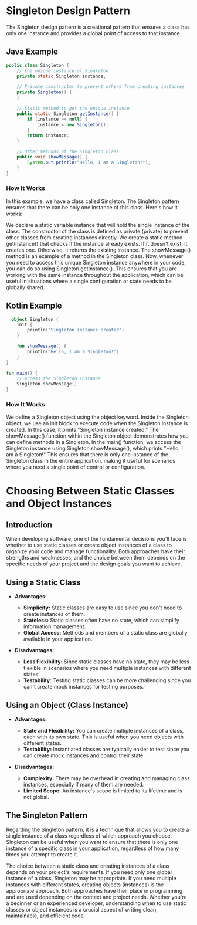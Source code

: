 # Singleton Design Pattern

The Singleton design pattern is a creational pattern that ensures a class has only one instance and provides a global point of access to that instance.

## Java Example

```java
public class Singleton {
    // The unique instance of Singleton
    private static Singleton instance;

    // Private constructor to prevent others from creating instances
    private Singleton() {
    }

    // Static method to get the unique instance
    public static Singleton getInstance() {
        if (instance == null) {
            instance = new Singleton();
        }
        return instance;
    }

    // Other methods of the Singleton class
    public void showMessage() {
        System.out.println("Hello, I am a Singleton!");
    }
}
```

### How It Works

In this example, we have a class called Singleton. The Singleton pattern ensures that there can be only one instance of this class. Here's how it works:

We declare a static variable instance that will hold the single instance of the class.
The constructor of the class is defined as private (private) to prevent other classes from creating instances directly.
We create a static method getInstance() that checks if the instance already exists. If it doesn't exist, it creates one. Otherwise, it returns the existing instance.
The showMessage() method is an example of a method in the Singleton class.
Now, whenever you need to access this unique Singleton instance anywhere in your code, you can do so using Singleton.getInstance(). This ensures that you are working with the same instance throughout the application, which can be useful in situations where a single configuration or state needs to be globally shared.

## Kotlin Example

```kotlin
  object Singleton {
    init {
        println("Singleton instance created")
    }

    fun showMessage() {
        println("Hello, I am a Singleton!")
    }
}

fun main() {
    // Access the Singleton instance
    Singleton.showMessage()
}
```

### How It Works
  
We define a Singleton object using the object keyword.
Inside the Singleton object, we use an init block to execute code when the Singleton instance is created. In this case, it prints "Singleton instance created."
The showMessage() function within the Singleton object demonstrates how you can define methods in a Singleton.
In the main() function, we access the Singleton instance using Singleton.showMessage(), which prints "Hello, I am a Singleton!"
This ensures that there is only one instance of the Singleton class in the entire application, making it useful for scenarios where you need a single point of control or configuration.

# Choosing Between Static Classes and Object Instances

## Introduction

When developing software, one of the fundamental decisions you'll face is whether to use static classes or create object instances of a class to organize your code and manage functionality. Both approaches have their strengths and weaknesses, and the choice between them depends on the specific needs of your project and the design goals you want to achieve.

## Using a Static Class

- **Advantages:**
    - **Simplicity:** Static classes are easy to use since you don't need to create instances of them.
    - **Stateless:** Static classes often have no state, which can simplify information management.
    - **Global Access:** Methods and members of a static class are globally available in your application.

- **Disadvantages:**
    - **Less Flexibility:** Since static classes have no state, they may be less flexible in scenarios where you need multiple instances with different states.
    - **Testability:** Testing static classes can be more challenging since you can't create mock instances for testing purposes.

## Using an Object (Class Instance)

- **Advantages:**
    - **State and Flexibility:** You can create multiple instances of a class, each with its own state. This is useful when you need objects with different states.
    - **Testability:** Instantiated classes are typically easier to test since you can create mock instances and control their state.

- **Disadvantages:**
    - **Complexity:** There may be overhead in creating and managing class instances, especially if many of them are needed.
    - **Limited Scope:** An instance's scope is limited to its lifetime and is not global.

## The Singleton Pattern

Regarding the Singleton pattern, it is a technique that allows you to create a single instance of a class regardless of which approach you choose. Singleton can be useful when you want to ensure that there is only one instance of a specific class in your application, regardless of how many times you attempt to create it.

The choice between a static class and creating instances of a class depends on your project's requirements. If you need only one global instance of a class, Singleton may be appropriate. If you need multiple instances with different states, creating objects (instances) is the appropriate approach. Both approaches have their place in programming and are used depending on the context and project needs. Whether you're a beginner or an experienced developer, understanding when to use static classes or object instances is a crucial aspect of writing clean, maintainable, and efficient code.



